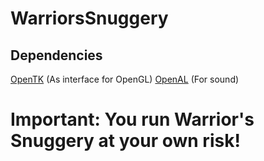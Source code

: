 # WarriorsSnuggery
## Dependencies
[OpenTK](https://github.com/opentk/opentk) (As interface for OpenGL)
[OpenAL](https://www.openal.org/) (For sound)
# Important: You run Warrior's Snuggery at your own risk!
